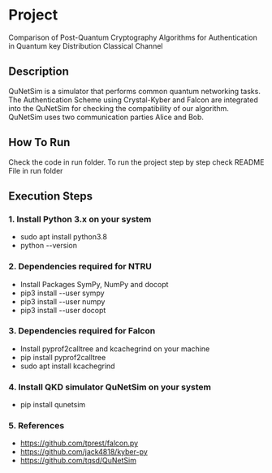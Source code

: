 # Project 
Comparison of Post-Quantum Cryptography Algorithms for Authentication in Quantum key Distribution Classical Channel

## Description
QuNetSim is a simulator that performs common quantum networking tasks. The Authentication Scheme using Crystal-Kyber and Falcon are integrated into the QuNetSim for checking the compatibility of our algorithm. QuNetSim uses two communication parties Alice and Bob. 

## How To Run
Check the code in run folder. To run the project step by step check README File in run folder

## Execution Steps
### 1. Install Python 3.x on your system
* sudo apt install python3.8
* python --version


### 2. Dependencies required for NTRU 
* Install Packages SymPy, NumPy and docopt
* pip3 install --user sympy
* pip3 install --user numpy
* pip3 install --user docopt


### 3. Dependencies required for Falcon
* 	Install pyprof2calltree and kcachegrind on your machine
* 	pip install pyprof2calltree 
* 	sudo apt install kcachegrind


### 4. Install QKD simulator QuNetSim on your system 
*	pip install qunetsim

### 5. References
*  https://github.com/tprest/falcon.py
*  https://github.com/jack4818/kyber-py
*  https://github.com/tqsd/QuNetSim
		 

